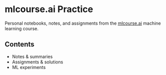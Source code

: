 # mlcourse.ai Practice

Personal notebooks, notes, and assignments from the [mlcourse.ai](https://mlcourse.ai) machine learning course.

## Contents

- Notes & summaries  
- Assignments & solutions  
- ML experiments
